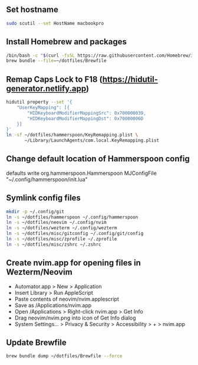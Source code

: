 ## Set hostname
```zsh
sudo scutil --set HostName macbookpro
```

## Install Homebrew and packages
```zsh
/bin/bash -c "$(curl -fsSL https://raw.githubusercontent.com/Homebrew/install/HEAD/install.sh)"
brew bundle --file=~/dotfiles/Brewfile
```

## Remap Caps Lock to F18 (https://hidutil-generator.netlify.app)
```zsh
hidutil property --set '{
    "UserKeyMapping": [{
        "HIDKeyboardModifierMappingSrc": 0x700000039,
        "HIDKeyboardModifierMappingDst": 0x70000006D
    }]
}'
ln -sf ~/dotfiles/hammerspoon/KeyRemapping.plist \
       ~/Library/LaunchAgents/com.local.KeyRemapping.plist
```

## Change default location of Hammerspoon config
defaults write org.hammerspoon.Hammerspoon MJConfigFile "~/.config/hammerspoon/init.lua"

## Symlink config files
```zsh
mkdir -p ~/.config/git
ln -s ~/dotfiles/hammerspoon ~/.config/hammerspoon
ln -s ~/dotfiles/neovim ~/.config/nvim
ln -s ~/dotfiles/wezterm ~/.config/wezterm
ln -s ~/dotfiles/misc/gitconfig ~/.config/git/config
ln -s ~/dotfiles/misc/zprofile ~/.zprofile
ln -s ~/dotfiles/misc/zshrc ~/.zshrc
```

## Create nvim.app for opening files in Wezterm/Neovim
- Automator.app > New > Application
- Insert Library > Run AppleScript
- Paste contents of neovim/nvim.applescript
- Save as /Applications/nvim.app
- Open /Applications > Right-click nvim.app > Get Info
- Drag neovim/nvim.png into icon of Get Info dialog
- System Settings... > Privacy & Security > Accessibility > + > nvim.app

## Update Brewfile
```zsh
brew bundle dump ~/dotfiles/Brewfile --force
```
